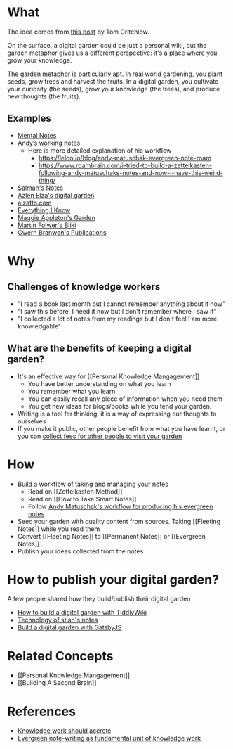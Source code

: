 # What
The idea comes from [this post](https://tomcritchlow.com/blogchains/digital-gardens/) by Tom Critchlow. 

On the surface, a digital garden could be just a personal wiki, but the garden metaphor gives us a different perspective: it's a place where you grow your knowledge.

The garden metaphor is particularly apt. In real world gardening, you plant seeds, grow trees and harvest the fruits. In a digital garden, you cultivate your curiosity (the seeds), grow your knowledge (the trees), and produce new thoughts (the fruits).

## Examples
- [Mental Notes](https://www.mentalnodes.com/a-gardening-guide-for-your-mind)
- [Andyʼs working notes](https://notes.andymatuschak.org/About_these_notes)
	- Here is more detailed explanation of his workflow
		- https://lelon.io/blog/andy-matuschak-evergreen-note-roam
		- https://www.roambrain.com/i-tried-to-build-a-zettelkasten-following-andy-matuschaks-notes-and-now-i-have-this-weird-thing/
- [Salman's Notes](https://notes.salman.io/)
- [Azlen Elza's digital garden](https://notes.azlen.me/g3tibyfv/)
- [aizatto.com](https://www.aizatto.com/)
- [Everything I Know](https://wiki.nikitavoloboev.xyz/)
- [Maggie Appleton's Garden](https://maggieappleton.com/garden)
- [Martin Folwer's Bliki](https://martinfowler.com/bliki/)
- [Gwern Branwen's Publications](https://www.gwern.net/)

# Why

## Challenges of knowledge workers
- "I read a book last month but I cannot remember anything about it now"
- "I saw this before, I need it now but I don't remember where I saw it"
- "I collected a lot of notes from my readings but I don't feel I am more knowledgable"

## What are the benefits of keeping a digital garden?
- It's an effective way for [[Personal Knowledge Mangagement]]
	- You have better understanding on what you learn 
	- You remember what you learn
	- You can easily recall any piece of information when you need them
	- You get new ideas for blogs/books while you tend your garden. 
- Writing is a tool for thinking, it is a way of expressing our thoughts to ourselves
- If you make it public, other people benefit from what you have learnt, or you can [collect fees for other people to visit your garden](https://www.nateliason.com/brain)

# How
- Build a workflow of taking and managing your notes
	- Read on [[Zettelkasten Method]]
	- Read on [[How to Take Smart Notes]]
	- Follow [Andy Matuschak's workflow for producing his evergreen notes](https://www.roambrain.com/i-tried-to-build-a-zettelkasten-following-andy-matuschaks-notes-and-now-i-have-this-weird-thing/)
- Seed your garden with quality content from sources. Taking [[Fleeting Notes]] while you read them
- Convert [[Fleeting Notes]] to [[Permanent Notes]] or [[Evergreen Notes]]
- Publish your ideas collected from the notes


# How to publish your digital garden?

A few people shared how they build/publish their digital garden
- [How to build a digital garden with TiddlyWiki](https://nesslabs.com/digital-garden-tiddlywiki)
- [Technology of stian's notes](https://notes.reganmian.net/technology-of-stian's-notes)
- [Build a digital garden with GatsbyJS](https://notes.salman.io/how-i-built-this) 
# Related Concepts
- [[Personal Knowledge Mangagement]]
- [[Building A Second Brain]]
# References
- [Knowledge work should accrete](https://notes.andymatuschak.org/z6UDDkom8Aifg6mLdjT1sPtbMBweCmpyTwmJT)
- [Evergreen note-writing as fundamental unit of knowledge work](https://notes.andymatuschak.org/z3SjnvsB5aR2ddsycyXofbYR7fCxo7RmKW2be)